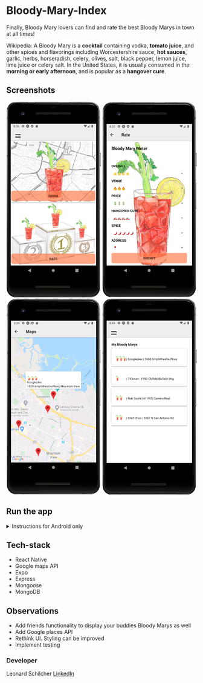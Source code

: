 # Bloody-Mary-Index

Finally, Bloody Mary lovers can find and rate the best Bloody Marys in town at all times!

Wikipedia: A Bloody Mary is a **cocktail** containing vodka, **tomato juice**, and other spices and flavorings including Worcestershire sauce, **hot sauces**, garlic, herbs, horseradish, celery, olives, salt, black pepper, lemon juice, lime juice or celery salt. In the United States, it is usually consumed in the **morning or early afternoon**, and is popular as a **hangover cure**.

## Screenshots
<div align='center'>
  <img src="assets/home.png" alt="user login" width="250" height="517">
  <img src="assets/BmRatingPage.png" alt="user event list" width="250" height="517">
</div>

<div align='center'>
  <img src="assets/BmMap.png" alt="user event confirmed" width="250" height="517">
  <img src="assets/personalBmPage.png" alt="user event confirmed" width="250" height="517">
</div>

## Run the app
<details>
<summary>Instructions for Android only</summary>

- **1. Fork and clone the repository.**
- **2. Run "npm install" from the project directory (root)**
- **3. Run "expo install" from the project directory (root)**
- **4. Get an API key for Google maps**<br>
   You can follow this tutorial if you haven't done this before: https://developers.google.com/maps/documentation/javascript/get-api-key
   Once you have the key, you can find the app.json file and paste it into the "apiKey" property of the android object.
- **5. Install Android Studio so you can run the app on a virtual device.**
- **6. Run "nodemon" in /server.**
- **7. Run "npm start" in project folder (root).**
</details>

## Tech-stack
* React Native
* Google maps API
* Expo
* Express
* Mongoose
* MongoDB

## Observations
* Add friends functionality to display your buddies Bloody Marys as well
* Add Google places API
* Rethink UI. Styling can be improved
* Implement testing

### Developer
Leonard Schilcher [LinkedIn](https://www.linkedin.com/in/leonard-schilcher/)
